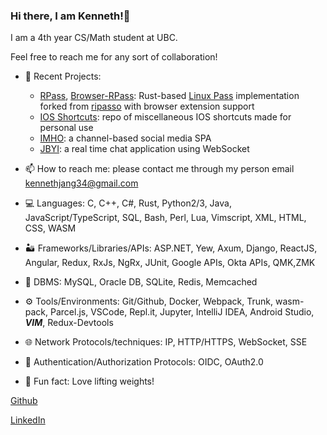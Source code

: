 ### Hi there, I am Kenneth!👋
I am a 4th year CS/Math student at UBC.

Feel free to reach me for any sort of collaboration! 

- 💬 Recent Projects:
    - [RPass](https://github.com/kennethjang34/rpass), [Browser-RPass](https://github.com/kennethjang34/browser-rpass): Rust-based [Linux Pass](https://www.passwordstore.org/) implementation forked from [ripasso](https://github.com/cortex/ripasso) with browser extension support
    - [IOS Shortcuts](https://github.com/kennethjang34/ios_shortcuts): repo of miscellaneous IOS shortcuts made for personal use
    - [IMHO](https://github.com/kennethjang34/IMHO): a channel-based social media SPA
    - [JBYI](https://github.com/kennethjang34/communication): a real time chat application using WebSocket

- 📫 How to reach me: please contact me through my person email kennethjang34@gmail.com 

- 💻 Languages: C, C++, C#, Rust, Python2/3, Java, JavaScript/TypeScript, SQL, Bash, Perl, Lua, Vimscript, XML, HTML, CSS, WASM

- 🏜️ Frameworks/Libraries/APIs: ASP.NET, Yew, Axum, Django, ReactJS, Angular, Redux, RxJs, NgRx, JUnit, Google APIs, Okta APIs, QMK,ZMK

- 🏬 DBMS: MySQL, Oracle DB, SQLite, Redis, Memcached

- ⚙️ Tools/Environments: Git/Github, Docker, Webpack, Trunk, wasm-pack, Parcel.js, VSCode, Repl.it, Jupyter, IntelliJ IDEA, Android Studio, ***VIM***, Redux-Devtools

- 🌐 Network Protocols/techniques: IP, HTTP/HTTPS, WebSocket, SSE

- 👤 Authentication/Authorization Protocols: OIDC, OAuth2.0

- 📜 Fun fact: Love lifting weights!

[Github](https://github.com/kennethjang34)  

[LinkedIn](https://www.linkedin.com/in/kenneth-jang/)
